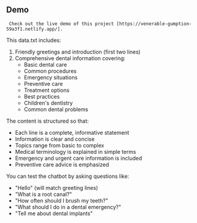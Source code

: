## Demo
     Check out the live demo of this project [https://venerable-gumption-59a3f1.netlify.app/].

This data.txt includes:
1. Friendly greetings and introduction (first two lines)
2. Comprehensive dental information covering:
   - Basic dental care
   - Common procedures
   - Emergency situations
   - Preventive care
   - Treatment options
   - Best practices
   - Children's dentistry
   - Common dental problems

The content is structured so that:
- Each line is a complete, informative statement
- Information is clear and concise
- Topics range from basic to complex
- Medical terminology is explained in simple terms
- Emergency and urgent care information is included
- Preventive care advice is emphasized

You can test the chatbot by asking questions like:
- "Hello" (will match greeting lines)
- "What is a root canal?"
- "How often should I brush my teeth?"
- "What should I do in a dental emergency?"
- "Tell me about dental implants"
